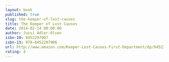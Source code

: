 ```yaml
---
layout: book
published: true
slug: the-keeper-of-lost-causes
title: The Keeper of Lost Causes
date: 2014-02-14 00:00:00
author: Jussi Adler-Olsen
isbn-10: 0452297907
isbn-13: 978-0452297906
url: http://www.amazon.com/Keeper-Lost-Causes-First-Department/dp/0452297907/ref=sr_1_1?s=books&ie=UTF8&qid=1434743351&sr=1-1&keywords=the+keeper+of+lost+causes
rating: 4
---
```


